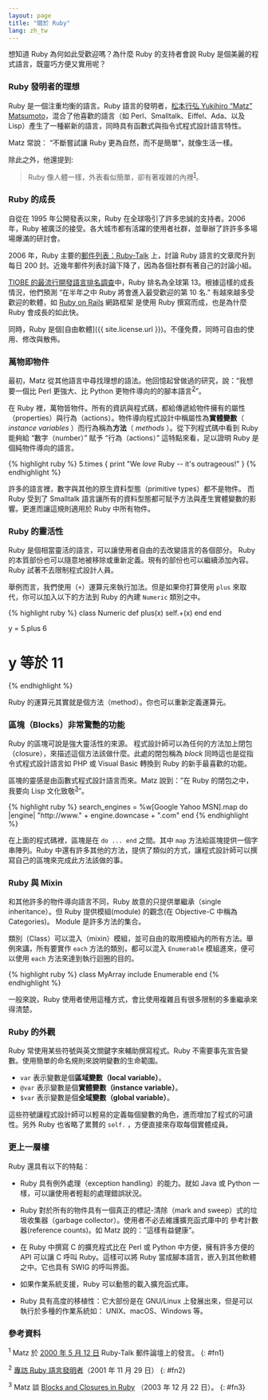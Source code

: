 ```yaml
---
layout: page
title: "關於 Ruby"
lang: zh_tw
---
```


想知道 Ruby 為何如此受歡迎嗎？為什麼 Ruby 的支持者會說 Ruby 是個美麗的程式語言，既靈巧方便又實用呢？

### Ruby 發明者的理想

Ruby 是一個注重均衡的語言。Ruby 語言的發明者，[松本行弘 Yukihiro “Matz” Matsumoto][matz]，混合了他喜歡的語言（如 Perl、Smalltalk、Eiffel、Ada、以及 Lisp）產生了一種嶄新的語言，同時具有函數式與指令式程式設計語言特性。

Matz 常說： “不斷嘗試讓 Ruby 更為自然，而不是簡單”，就像生活一樣。

除此之外，他還提到:

> Ruby 像人體一樣，外表看似簡單，卻有著複雜的內裡<sup>[1](#fn1)</sup>。

### Ruby 的成長

自從在 1995 年公開發表以來，Ruby 在全球吸引了許多忠誠的支持者。2006 年，Ruby 被廣泛的接受。各大城市都有活躍的使用者社群，並舉辦了許許多多場場爆滿的研討會。

2006 年，Ruby 主要的[郵件列表：Ruby-Talk](/en/community/mailing-lists/) 上，討論 Ruby 語言的文章爬升到每日 200 封。近幾年郵件列表討論下降了，因為各個社群有著自己的討論小組。

[TIOBE 的最流行開發語言排名調查][tiobe]中，Ruby 排名為全球第 13。根據這樣的成長情況，他們預測 “在半年之中 Ruby 將會進入最受歡迎的第 10 名.” 有越來越多受歡迎的軟體，如 [Ruby on Rails][ror] 網路框架 是使用 Ruby 撰寫而成，也是為什麼 Ruby 會成長的如此快。

同時，Ruby 是個[自由軟體]({{ site.license.url }})。不僅免費，同時可自由的使用、修改與散佈。

### 萬物即物件

最初，Matz 從其他語言中尋找理想的語法。他回憶起曾做過的研究，說：“我想要一個比 Perl 更強大、比 Python 更物件導向的的腳本語言<sup>[2](#fn2)</sup>”。

在 Ruby 裡，萬物皆物件。所有的資訊與程式碼，都給傳遞給物件擁有的屬性（properties）與行為（actions）。物件導向程式設計中稱屬性為**實體變數**（ *instance variables* ）而行為稱為**方法**（ *methods* ）。從下列程式碼中看到 Ruby 能夠給 “數字（number）” 賦予 “行為（actions）” 這特點來看，足以證明 Ruby 是個純物件導向的語言。

{% highlight ruby %}
5.times { print "We *love* Ruby -- it's outrageous!" }
{% endhighlight %}

許多的語言裡，數字與其他的原生資料型態（primitive types）都不是物件。 而 Ruby 受到了 Smalltalk 語言讓所有的資料型態都可賦予方法與產生實體變數的影響。更進而讓這規則適用於 Ruby 中所有物件。

### Ruby 的靈活性

Ruby 是個相當靈活的語言，可以讓使用者自由的去改變語言的各個部分。 Ruby
的本質部份也可以隨意地被移除或重新定義。現有的部份也可以繼續添加內容。Ruby 試著不去限制程式設計人員。

舉例而言，我們使用（`+`）運算元來執行加法。但是如果你打算使用 `plus` 來取代，你可以加入以下的方法到 Ruby 的內建
`Numeric` 類別之中。

{% highlight ruby %}
class Numeric
  def plus(x)
    self.+(x)
  end
end

y = 5.plus 6
# y 等於 11
{% endhighlight %}

Ruby 的運算元其實就是個方法（method）。你也可以重新定義運算元。

### 區塊（Blocks）非常驚艷的功能

Ruby 的區塊可說是強大靈活性的來源。 程式設計師可以為任何的方法加上閉包（closure），來描述這個方法該做什麼。此處的閉包稱為 *block* 同時這也是從指令式程式設計語言如 PHP 或 Visual Basic 轉換到 Ruby 的新手最喜歡的功能。

區塊的靈感是由函數式程式設計語言而來。Matz 說到：”在 Ruby 的閉包之中，我要向 Lisp 文化致敬<sup>[3](#fn3)</sup>”。

{% highlight ruby %}
search_engines =
  %w[Google Yahoo MSN].map do |engine|
    "http://www." + engine.downcase + ".com"
  end
{% endhighlight %}

在上面的程式碼裡，區塊是在 `do ... end` 之間。其中 `map` 方法給區塊提供一個字串陣列。Ruby 中還有許多其他的方法，提供了類似的方式，讓程式設計師可以撰寫自己的區塊來完成此方法該做的事。

### Ruby 與 Mixin

和其他許多的物件導向語言不同，Ruby 故意的只提供單繼承（single inheritance）。但 Ruby 提供模組(module) 的觀念(在 Objective-C 中稱為 Categories)。 Module 是許多方法的集合。

類別（Class）可以混入（mixin）模組，並可自由的取用模組內的所有方法。舉例來講，所有要實作 `each` 方法的類別，都可以混入 `Enumerable` 模組進來，便可以使用 `each` 方法來達到執行迴圈的目的。

{% highlight ruby %}
class MyArray
  include Enumerable
end
{% endhighlight %}

一般來說，Ruby 使用者使用這種方式，會比使用複雜且有很多限制的多重繼承來得清楚。

### Ruby 的外觀

Ruby 常使用某些符號與英文關鍵字來輔助撰寫程式。Ruby 不需要事先宣告變數。使用簡單的命名規則來說明變數的生命範圍。

* `var`  表示變數是個**區域變數（local variable）**。
* `@var` 表示變數是個**實體變數（instance variable）**。
* `$var` 表示變數是個**全域變數（global variable）**。

這些符號讓程式設計師可以輕易的定義每個變數的角色，進而增加了程式的可讀性。另外 Ruby 也省略了累贅的 `self.` ，方便直接來存取每個實體成員。

### 更上一層樓

Ruby 還具有以下的特點：

* Ruby 具有例外處理（exception handling）的能力。就如 Java 或 Python 一樣，可以讓使用者輕鬆的處理錯誤狀況。

* Ruby 對於所有的物件具有一個真正的標記-清除（mark and sweep）式的垃圾收集器（garbage collector）。使用者不必去維護擴充函式庫中的 參考計數器(reference counts)。如 Matz 說的：”這樣有益健康”。

* 在 Ruby 中撰寫 C 的擴充程式比在 Perl 或 Python 中方便，擁有許多方便的 API 可以讓 C 呼叫 Ruby。這樣可以將 Ruby 當成腳本語言，嵌入到其他軟體之中。它也具有 SWIG 的呼叫界面。

* 如果作業系統支援，Ruby 可以動態的載入擴充函式庫。

* Ruby 具有高度的移植性：它大部份是在 GNU/Linux 上發展出來，但是可以執行於多種的作業系統如： UNIX、macOS、Windows 等。

### 參考資料

<sup>1</sup> Matz 於 [2000 年 5 月 12 日][blade] Ruby-Talk 郵件論壇上的發言。
{: #fn1}

<sup>2</sup> [專訪 Ruby 語言發明者][linuxdevcenter]（2001 年 11 月 29 日）
{: #fn2}

<sup>3</sup> Matz 談 [Blocks and Closures in Ruby][artima] （2003 年 12 月 22 日）。
{: #fn3}



[matz]: http://www.rubyist.net/~matz/
[blade]: https://blade.ruby-lang.org/ruby-talk/2773
[ror]: http://rubyonrails.org/
[linuxdevcenter]: http://www.linuxdevcenter.com/pub/a/linux/2001/11/29/ruby.html
[artima]: http://www.artima.com/intv/closures2.html
[tiobe]: http://www.tiobe.com/index.php/content/paperinfo/tpci/index.html
